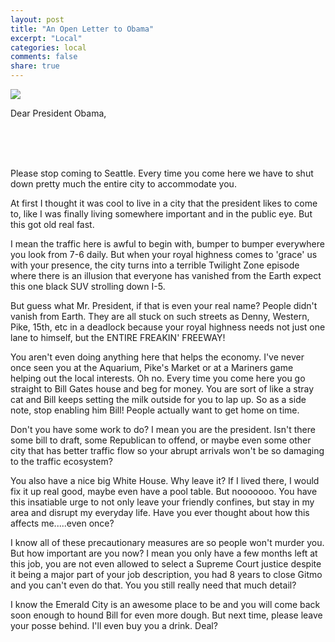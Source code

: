 ```yaml
---
layout: post
title: "An Open Letter to Obama"
excerpt: "Local"
categories: local
comments: false
share: true
---
```


![](http://endtimewatchers.com/wp-content/uploads/2013/05/obama-reading-letter-550x366.jpg)



Dear President Obama,

<br>

<br>

<br>

  Please stop coming to Seattle. Every time you come here we have to shut down pretty much the entire city to accommodate you.
  
  
  At first I thought it was cool to live in a city that the president likes to come to, like I was finally living somewhere important and in the public eye. But this got old real fast.
  
  
  I mean the traffic here is awful to begin with, bumper to bumper everywhere you look from 7-6 daily. But when your royal highness comes to 'grace' us with your presence, the city turns into a terrible Twilight Zone episode where there is an illusion that everyone has vanished from the Earth expect this one black SUV strolling down I-5.
  
But guess what Mr. President, if that is even your real name? People didn't vanish from Earth. They are all stuck on such streets as Denny, Western, Pike, 15th, etc in a deadlock because your royal highness needs not just one lane to himself, but the ENTIRE FREAKIN' FREEWAY!

You aren't even doing anything here that helps the economy. I've never once seen you at the Aquarium, Pike's Market or at a Mariners game helping out the local interests. Oh no. Every time you come here you go straight to Bill Gates house and beg for money. You are sort of like a stray cat and Bill keeps setting the milk outside for you to lap up. So as a side note, stop enabling him Bill! People actually want to get home on time.


Don't you have some work to do? I mean you are the president. Isn't there some bill to draft, some Republican to offend, or maybe even some other city that has better traffic flow so your abrupt arrivals won't be so damaging to the traffic ecosystem? 


You also have a nice big White House. Why leave it? If I lived there, I would fix it up real good, maybe even have a pool table. But nooooooo. You have this insatiable urge to not only leave your friendly confines, but stay in my area and disrupt my everyday life. Have you ever thought about how this affects me.....even once?


I know all of these precautionary measures are so people won't murder you. But how important are you now? I mean you only have a few months left at this job, you are not even allowed to select a Supreme Court justice despite it being a major part of your job description, you had 8 years to close Gitmo and you can't even do that. You you still really need that much detail?


I know the Emerald City is an awesome place to be and you will come back soon enough to hound Bill for even more dough. But next time, please leave your posse behind. I'll even buy you a drink. Deal?










